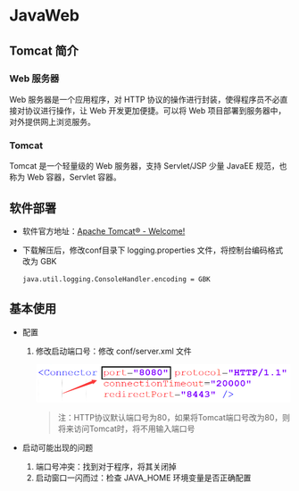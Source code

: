 # JavaWeb

## Tomcat 简介

### Web 服务器

Web 服务器是一个应用程序，对 HTTP 协议的操作进行封装，使得程序员不必直接对协议进行操作，让 Web 开发更加便捷。可以将 Web 项目部署到服务器中，对外提供网上浏览服务。

### Tomcat

Tomcat 是一个轻量级的 Web 服务器，支持 Servlet/JSP 少量 JavaEE 规范，也称为 Web 容器，Servlet 容器。

## 软件部署

- 软件官方地址：[Apache Tomcat® - Welcome!](https://tomcat.apache.org/)

- 下载解压后，修改conf目录下 logging.properties 文件，将控制台编码格式改为 GBK

  ```properties
  java.util.logging.ConsoleHandler.encoding = GBK
  ```

## 基本使用

- 配置

  1. 修改启动端口号：修改 conf/server.xml 文件

     ![](images/Tomcat_port.png)

     > 注：HTTP协议默认端口号为80，如果将Tomcat端口号改为80，则将来访问Tomcat时，将不用输入端口号

- 启动可能出现的问题

  1. 端口号冲突：找到对于程序，将其关闭掉
  2. 启动窗口一闪而过：检查 JAVA_HOME 环境变量是否正确配置